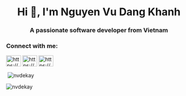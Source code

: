 <h1 align="center">Hi 👋, I'm Nguyen Vu Dang Khanh</h1>
<h3 align="center">A passionate software developer from Vietnam</h3>

<h3 align="left">Connect with me:</h3>
<p align="left">
<a href="https://linkedin.com/in/https://www.linkedin.com/in/nvdeekay07/" target="blank"><img align="center" src="https://raw.githubusercontent.com/rahuldkjain/github-profile-readme-generator/master/src/images/icons/Social/linked-in-alt.svg" alt="https://www.linkedin.com/in/nvdeekay07/" height="30" width="40" /></a>
<a href="https://fb.com/https://www.facebook.com/nvdeekay.07" target="blank"><img align="center" src="https://raw.githubusercontent.com/rahuldkjain/github-profile-readme-generator/master/src/images/icons/Social/facebook.svg" alt="https://www.facebook.com/nvdeekay.07" height="30" width="40" /></a>
<a href="https://instagram.com/https://www.instagram.com/nvdeekay.07/" target="blank"><img align="center" src="https://raw.githubusercontent.com/rahuldkjain/github-profile-readme-generator/master/src/images/icons/Social/instagram.svg" alt="https://www.instagram.com/nvdeekay.07/" height="30" width="40" /></a>
</p>

<p>&nbsp;<img align="center" src="https://github-readme-stats.vercel.app/api?username=nvdekay&show_icons=true&locale=en" alt="nvdekay" /></p>

<p><img align="center" src="https://github-readme-streak-stats.herokuapp.com/?user=nvdekay" alt="nvdekay" /></p>
